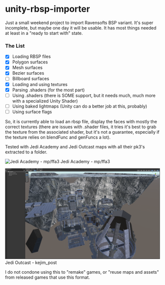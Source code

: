 # unity-rbsp-importer
Just a small weekend project to import Ravensofts BSP variant.
It's super incomplete, but maybe one day it will be usable. It has most things needed at least in a "ready to start with" state.

### The List
- [x] Loading RBSP files
- [x] Polygon surfaces
- [x] Mesh surfaces
- [x] Bezier surfaces
- [ ] Billboard surfaces
- [x] Loading and using textures
- [x] Parsing .shaders (for the most part)
- [ ] Using .shaders (there is SOME support, but it needs much, much more with a specialized Unity Shader) 
- [ ] Using baked lightmaps (Unity can do a better job at this, probably)
- [ ] Using surface flags

So, it is currently able to load an rbsp file, display the faces with mostly the correct textures (there are issues with .shader files, it tries it's best to grab the texture from the associated shader, but it's not a guarantee, especially if the texture relies on blendFunc and genFuncs a lot).

Tested with Jedi Academy and Jedi Outcast maps with all their pk3's extracted to a folder. 

![Jedi Academy - mp/ffa3](https://github.com/Vanidium/unity-rbsp-importer/blob/main/Screenshots/ja-ffa3.png?raw=true)
Jedi Academy - mp/ffa3

![Jedi Outcast - kejim_post](https://github.com/Vanidium/unity-rbsp-importer/blob/main/Screenshots/jo-kejim_post.png?raw=true)
Jedi Outcast - kejim_post

I do not condone using this to "remake" games, or "reuse maps and assets" from released games that use this format.

